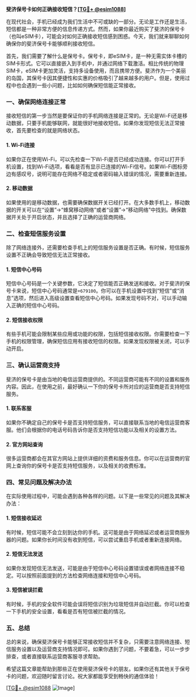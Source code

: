 **斐济保号卡如何正确接收短信？[[TG💪+ @esim1088](https://t.me/s/esim1088)]**

在现代社会，手机已经成为我们生活中不可或缺的一部分。无论是工作还是生活，短信都是一种非常方便的信息传递方式。然而，如果你最近购买了斐济的保号卡（也叫eSIM卡），可能会对如何正确接收短信感到困惑。今天，我们就来聊聊如何确保你的斐济保号卡能够顺利接收短信。

首先，我们需要了解什么是保号卡。保号卡，即eSIM卡，是一种无需实体卡槽的SIM卡形式。它可以直接嵌入到手机中，并通过网络下载激活。相比传统的物理SIM卡，eSIM卡更加灵活，支持多设备使用，而且携带方便。斐济作为一个美丽的岛国，其保号卡因其便捷性和实惠的价格吸引了越来越多的用户。但是，使用过程中也会遇到一些小问题，比如如何确保短信能正常接收。

### **一、确保网络连接正常**

接收短信的第一步当然是要保证你的手机网络连接是正常的。无论是Wi-Fi还是移动数据，只要手机能够联网，就能很好地接收短信。如果你发现短信无法正常接收，首先要检查的就是网络状态。

#### **1. Wi-Fi连接**
如果你正在使用Wi-Fi，可以先检查一下Wi-Fi是否已经成功连接。你可以打开手机设置，找到Wi-Fi选项，看看是否有显示已连接的Wi-Fi信号。如果Wi-Fi图标旁边有感叹号，说明可能存在网络不稳定或者密码输入错误的情况，需要重新连接。

#### **2. 移动数据**
如果使用的是移动数据，也需要确保数据开关已经打开。在大多数手机上，移动数据的开关可以在“设置”->“蜂窝移动网络”或者“设置”->“移动网络”中找到。确保数据开关处于开启状态，并且选择了正确的运营商网络。

### **二、检查短信服务设置**

除了网络连接外，还需要检查手机上的短信服务设置是否正确。有时候，短信服务设置不正确会导致短信无法正常接收。

#### **1. 短信中心号码**
短信中心号码是一个关键参数，它决定了短信能否正确发送和接收。对于斐济的保号卡来说，短信中心号码通常是`+679100`。你可以在手机设置中找到“短信”或“消息”选项，然后进入高级设置查看短信中心号码。如果发现号码不对，可以手动输入正确的短信中心号码。

#### **2. 短信接收权限**
有些手机可能会限制某些应用或功能的权限，包括短信接收权限。你需要检查一下手机的权限管理，确保短信应用有接收短信的权限。如果发现权限被关闭，可以手动开启。

### **三、确认运营商支持**

斐济的保号卡是由当地的电信运营商提供的。不同运营商可能有不同的设置和服务内容。因此，在使用之前，最好确认一下你的保号卡所对应的运营商是否支持短信服务。

#### **1. 联系客服**
如果你不确定自己的保号卡是否支持短信服务，可以直接联系当地的电信运营商客服。他们会根据你的电话号码告诉你是否支持短信功能以及相关的设置方法。

#### **2. 官方网站查询**
很多运营商都会在其官方网站上提供详细的资费和服务信息。你可以在运营商的官网上查询你的保号卡是否支持短信服务，以及相关的收费标准。

### **四、常见问题及解决办法**

在实际使用过程中，可能会遇到各种各样的问题。以下是一些常见的问题及其解决办法：

#### **1. 短信接收延迟**
有时候，短信可能不会立刻到达你的手机。这可能是由于网络延迟或者运营商服务器的问题。如果你长时间没有收到短信，可以尝试重启手机或者重新连接网络。

#### **2. 短信无法发送**
如果你发现短信无法发送，可能是由于短信中心号码设置错误或者网络连接不稳定。可以按照前面提到的方法检查网络连接和短信中心号码。

#### **3. 短信被误拦截**
有时候，手机的安全软件可能会误将短信识别为垃圾短信并自动拦截。你可以检查一下手机的安全设置，看看是否有短信被拦截的情况。

### **五、总结**

总的来说，确保斐济保号卡能够正常接收短信并不复杂，只需要注意网络连接、短信服务设置以及运营商支持情况即可。如果你遇到了问题，不要着急，可以一步步排查，或者直接联系运营商客服寻求帮助。

希望这篇文章能帮助到那些正在使用斐济保号卡的朋友。如果你还有其他关于保号卡的问题，欢迎随时留言讨论。祝大家都能享受到畅快的通信体验！

[[TG💪+ @esim1088](https://t.me/s/esim1088) ![Image](https://i.postimg.cc/4NQfJmqS/Snipaste-2025-05-13-00-14-12.png)]